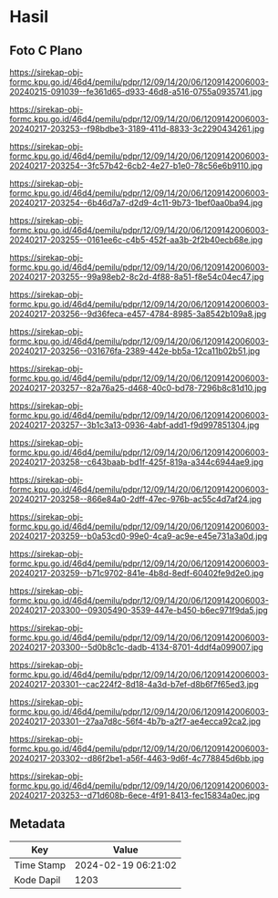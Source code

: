 # Hasil

## Foto C Plano

https://sirekap-obj-formc.kpu.go.id/46d4/pemilu/pdpr/12/09/14/20/06/1209142006003-20240215-091039--fe361d65-d933-46d8-a516-0755a0935741.jpg

https://sirekap-obj-formc.kpu.go.id/46d4/pemilu/pdpr/12/09/14/20/06/1209142006003-20240217-203253--f98bdbe3-3189-411d-8833-3c2290434261.jpg

https://sirekap-obj-formc.kpu.go.id/46d4/pemilu/pdpr/12/09/14/20/06/1209142006003-20240217-203254--3fc57b42-6cb2-4e27-b1e0-78c56e6b9110.jpg

https://sirekap-obj-formc.kpu.go.id/46d4/pemilu/pdpr/12/09/14/20/06/1209142006003-20240217-203254--6b46d7a7-d2d9-4c11-9b73-1bef0aa0ba94.jpg

https://sirekap-obj-formc.kpu.go.id/46d4/pemilu/pdpr/12/09/14/20/06/1209142006003-20240217-203255--0161ee6c-c4b5-452f-aa3b-2f2b40ecb68e.jpg

https://sirekap-obj-formc.kpu.go.id/46d4/pemilu/pdpr/12/09/14/20/06/1209142006003-20240217-203255--99a98eb2-8c2d-4f88-8a51-f8e54c04ec47.jpg

https://sirekap-obj-formc.kpu.go.id/46d4/pemilu/pdpr/12/09/14/20/06/1209142006003-20240217-203256--9d36feca-e457-4784-8985-3a8542b109a8.jpg

https://sirekap-obj-formc.kpu.go.id/46d4/pemilu/pdpr/12/09/14/20/06/1209142006003-20240217-203256--031676fa-2389-442e-bb5a-12ca11b02b51.jpg

https://sirekap-obj-formc.kpu.go.id/46d4/pemilu/pdpr/12/09/14/20/06/1209142006003-20240217-203257--82a76a25-d468-40c0-bd78-7296b8c81d10.jpg

https://sirekap-obj-formc.kpu.go.id/46d4/pemilu/pdpr/12/09/14/20/06/1209142006003-20240217-203257--3b1c3a13-0936-4abf-add1-f9d997851304.jpg

https://sirekap-obj-formc.kpu.go.id/46d4/pemilu/pdpr/12/09/14/20/06/1209142006003-20240217-203258--c643baab-bd1f-425f-819a-a344c6944ae9.jpg

https://sirekap-obj-formc.kpu.go.id/46d4/pemilu/pdpr/12/09/14/20/06/1209142006003-20240217-203258--866e84a0-2dff-47ec-976b-ac55c4d7af24.jpg

https://sirekap-obj-formc.kpu.go.id/46d4/pemilu/pdpr/12/09/14/20/06/1209142006003-20240217-203259--b0a53cd0-99e0-4ca9-ac9e-e45e731a3a0d.jpg

https://sirekap-obj-formc.kpu.go.id/46d4/pemilu/pdpr/12/09/14/20/06/1209142006003-20240217-203259--b71c9702-841e-4b8d-8edf-60402fe9d2e0.jpg

https://sirekap-obj-formc.kpu.go.id/46d4/pemilu/pdpr/12/09/14/20/06/1209142006003-20240217-203300--09305490-3539-447e-b450-b6ec971f9da5.jpg

https://sirekap-obj-formc.kpu.go.id/46d4/pemilu/pdpr/12/09/14/20/06/1209142006003-20240217-203300--5d0b8c1c-dadb-4134-8701-4ddf4a099007.jpg

https://sirekap-obj-formc.kpu.go.id/46d4/pemilu/pdpr/12/09/14/20/06/1209142006003-20240217-203301--cac224f2-8d18-4a3d-b7ef-d8b6f7f65ed3.jpg

https://sirekap-obj-formc.kpu.go.id/46d4/pemilu/pdpr/12/09/14/20/06/1209142006003-20240217-203301--27aa7d8c-56f4-4b7b-a2f7-ae4ecca92ca2.jpg

https://sirekap-obj-formc.kpu.go.id/46d4/pemilu/pdpr/12/09/14/20/06/1209142006003-20240217-203302--d86f2be1-a56f-4463-9d6f-4c778845d6bb.jpg

https://sirekap-obj-formc.kpu.go.id/46d4/pemilu/pdpr/12/09/14/20/06/1209142006003-20240217-203253--d71d608b-6ece-4f91-8413-fec15834a0ec.jpg


## Metadata

| Key        | Value               |
| ---------- | ------------------- |
| Time Stamp | 2024-02-19 06:21:02 |
| Kode Dapil | 1203                |



